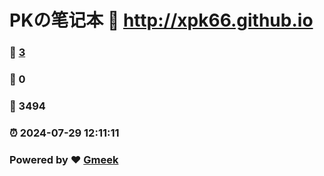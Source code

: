# PKの笔记本 :link: http://xpk66.github.io 
### :page_facing_up: [3](http://xpk66.github.io/tag.html) 
### :speech_balloon: 0 
### :hibiscus: 3494 
### :alarm_clock: 2024-07-29 12:11:11 
### Powered by :heart: [Gmeek](https://github.com/Meekdai/Gmeek)
